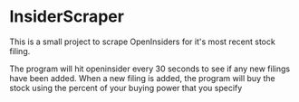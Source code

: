 # InsiderScraper
This is a small project to scrape OpenInsiders for it's most recent stock filing.

The program will hit openinsider every 30 seconds to see if any new filings have been added.
When a new filing is added, the program will buy the stock using the percent of your buying power that you specify
